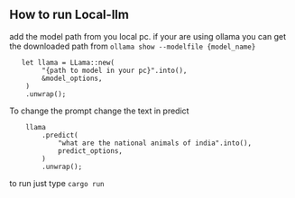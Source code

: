 ## How to run Local-llm

add the model path from you local pc. if your are using ollama you can get the downloaded path from `ollama show --modelfile {model_name}`
```
   let llama = LLama::new(
        "{path to model in your pc}".into(),
        &model_options,
    )
    .unwrap();
```
To change the prompt change the text in predict
```
    llama
        .predict(
            "what are the national animals of india".into(),
            predict_options,
        )
        .unwrap();
```

to run just type `cargo run`
